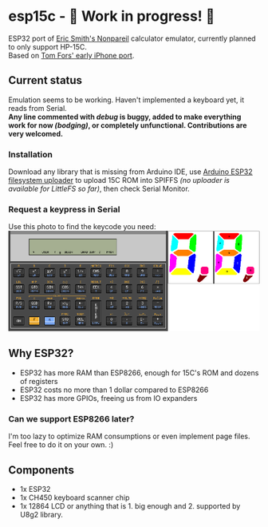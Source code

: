 # esp15c - 🚧 Work in progress! 🚧
 ESP32 port of [Eric Smith's Nonpareil](https://nonpareil.brouhaha.com/) calculator emulator, currently planned to only support HP-15C.  
 Based on [Tom Fors' early iPhone port](https://code.google.com/archive/p/hpcalc-iphone/).

## Current status
Emulation seems to be working. Haven't implemented a keyboard yet, it reads from Serial.  
**Any line commented with *debug* is buggy, added to make everything work for now *(bodging)*, or completely unfunctional. Contributions are very welcomed.**

### Installation
Download any library that is missing from Arduino IDE, use [Arduino ESP32 filesystem uploader](https://github.com/me-no-dev/arduino-esp32fs-plugin) to upload 15C ROM into SPIFFS *(no uploader is available for LittleFS so far)*, then check Serial Monitor.

### Request a keypress in Serial
Use this photo to find the keycode you need:  
![a shot of 15C keyboard with keycodes drawn onto it](15c.png)

## Why ESP32?
- ESP32 has more RAM than ESP8266, enough for 15C's ROM and dozens of registers
- ESP32 costs no more than 1 dollar compared to ESP8266
- ESP32 has more GPIOs, freeing us from IO expanders

### Can we support ESP8266 later?
I'm too lazy to optimize RAM consumptions or even implement page files. Feel free to do it on your own. :)

## Components
- 1x ESP32
- 1x CH450 keyboard scanner chip
- 1x 12864 LCD or anything that is 1. big enough and 2. supported by U8g2 library.
